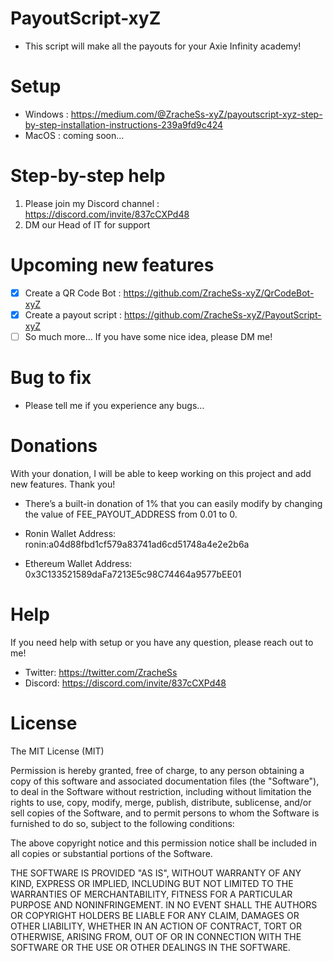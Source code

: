 # PayoutScript-xyZ
- This script will make all the payouts for your Axie Infinity academy!


# Setup
- Windows : https://medium.com/@ZracheSs-xyZ/payoutscript-xyz-step-by-step-installation-instructions-239a9fd9c424
- MacOS : coming soon...

# Step-by-step help
1. Please join my Discord channel : https://discord.com/invite/837cCXPd48
2. DM our Head of IT for support

# Upcoming new features
- [x] Create a QR Code Bot : https://github.com/ZracheSs-xyZ/QrCodeBot-xyZ
- [x] Create a payout script : https://github.com/ZracheSs-xyZ/PayoutScript-xyZ
- [ ] So much more... If you have some nice idea, please DM me!

# Bug to fix
- Please tell me if you experience any bugs...

# Donations
With your donation, I will be able to keep working on this project and add new features. 
Thank you!

* There’s a built-in donation of 1% that you can easily modify by changing the value of FEE_PAYOUT_ADDRESS from 0.01 to 0.

* Ronin Wallet Address: ronin:a04d88fbd1cf579a83741ad6cd51748a4e2e2b6a
* Ethereum Wallet Address: 0x3C133521589daFa7213E5c98C74464a9577bEE01

# Help
If you need help with setup or you have any question, please reach out to me!

* Twitter: https://twitter.com/ZracheSs
* Discord: https://discord.com/invite/837cCXPd48

# License

The MIT License (MIT)

Permission is hereby granted, free of charge, to any person obtaining a copy of this software and associated documentation files (the "Software"), to deal in the Software without restriction, including without limitation the rights to use, copy, modify, merge, publish, distribute, sublicense, and/or sell copies of the Software, and to permit persons to whom the Software is furnished to do so, subject to the following conditions:

The above copyright notice and this permission notice shall be included in all copies or substantial portions of the Software.

THE SOFTWARE IS PROVIDED "AS IS", WITHOUT WARRANTY OF ANY KIND, EXPRESS OR IMPLIED, INCLUDING BUT NOT LIMITED TO THE WARRANTIES OF MERCHANTABILITY, FITNESS FOR A PARTICULAR PURPOSE AND NONINFRINGEMENT. IN NO EVENT SHALL THE AUTHORS OR COPYRIGHT HOLDERS BE LIABLE FOR ANY CLAIM, DAMAGES OR OTHER LIABILITY, WHETHER IN AN ACTION OF CONTRACT, TORT OR OTHERWISE, ARISING FROM, OUT OF OR IN CONNECTION WITH THE SOFTWARE OR THE USE OR OTHER DEALINGS IN THE SOFTWARE.
